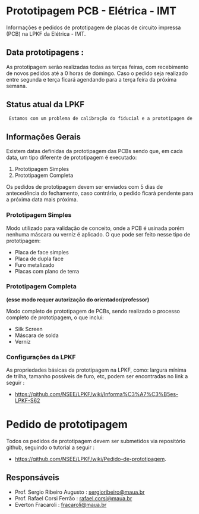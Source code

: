 # Prototipagem PCB - Elétrica - IMT

Informações e pedidos de prototipagem de placas de circuito impressa (PCB) na LPKF da Elétrica - IMT.

## Data prototipagens :

As prototipagem serão realizadas todas as terças feiras, com recebimento de novos pedidos até a 0 horas de domingo. Caso o pedido seja realizado entre segunda e terça ficará agendando para a terça feira da próxima semana.

## Status atual da LPKF

```html
 Estamos com um problema de calibração do fiducial e a prototipagem de duas faces está suspensa até a solução do problema.
```

## Informações Gerais

Existem datas definidas da prototipagem das PCBs sendo que, em cada data, um tipo diferente de prototipagem é executado:

1. Prototipagem Simples
2. Prototipagem Completa

Os pedidos de prototipagem devem ser enviados com 5 dias de antecedência do fechamento, caso contrário, o pedido ficará pendente para a próxima data mais próxima.

### Prototipagem Simples

 Modo utilizado para validação de conceito, onde a PCB é usinada porém nenhuma máscara ou verniz é aplicado. O que pode ser feito nesse tipo de prototipagem:

- Placa de face simples
- Placa de dupla face
- Furo metalizado
- Placas com plano de terra

### Prototipagem Completa
**(esse modo requer autorização do orientador/professor)**

Modo completo de prototipagem de PCBs, sendo realizado o processo completo de prototipagem, o que inclui:

- Silk Screen 
- Máscara de solda
- Verniz

### Configurações da LPKF

As propriedades básicas da prototipagem na LPKF, como: largura mínima de trilha, tamanho possíveis de furo, etc, podem ser encontradas no link a seguir :
 
- https://github.com/NSEE/LPKF/wiki/Informa%C3%A7%C3%B5es-LPKF-S62

# Pedido de prototipagem 

Todos os pedidos de prototipagem devem ser submetidos via repositório github, seguindo o tutorial a seguir :

- https://github.com/NSEE/LPKF/wiki/Pedido-de-prototipagem.

## Responsáveis 

- Prof. Sergio Ribeiro Augusto : sergioribeiro@maua.br
- Prof. Rafael Corsi Ferrão : rafael.corsi@maua.br
- Everton Fracaroli : fracaroli@maua.br


